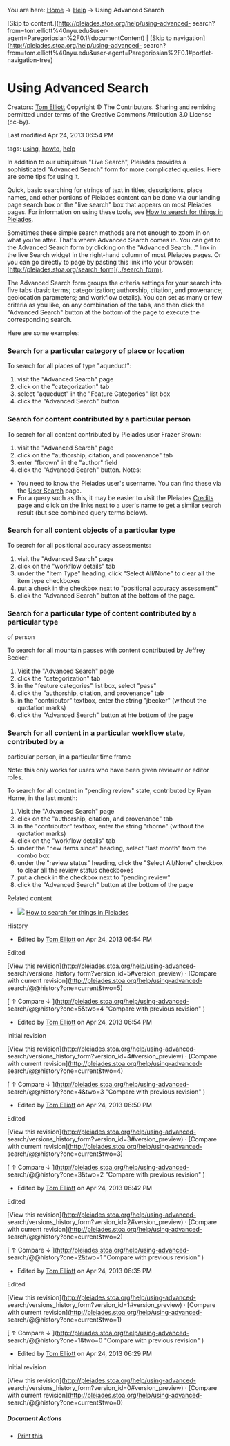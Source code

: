 You are here: [Home](http://pleiades.stoa.org/home) →
[Help](http://pleiades.stoa.org/help) →  Using Advanced Search

[Skip to content.](http://pleiades.stoa.org/help/using-advanced-
search?from=tom.elliott%40nyu.edu&user-
agent=Paregoriosian%2F0.1#documentContent) | [Skip to
navigation](http://pleiades.stoa.org/help/using-advanced-
search?from=tom.elliott%40nyu.edu&user-agent=Paregoriosian%2F0.1#portlet-
navigation-tree)

#  Using Advanced Search

Creators: [Tom Elliott](/author/thomase) Copyright © The Contributors. Sharing
and remixing permitted under terms of the Creative Commons Attribution 3.0
License (cc-by).

Last modified  Apr 24, 2013 06:54 PM

tags:  [using](http://pleiades.stoa.org/search?Subject%3Alist=using),
[howto](http://pleiades.stoa.org/search?Subject%3Alist=howto),
[help](http://pleiades.stoa.org/search?Subject%3Alist=help)

In addition to our ubiquitous "Live Search", Pleiades provides a sophisticated
"Advanced Search" form for more complicated queries. Here are some tips for
using it.

Quick, basic searching for strings of text in titles, descriptions, place
names, and other portions of Pleiades content can be done via our landing page
search box or the "live search" box that appears on most Pleiades pages. For
information on using these tools, see [How to search for things in
Pleiades](how-to-search "How to search for things in Pleiades" ).

Sometimes these simple search methods are not enough to zoom in on what you're
after. That's where Advanced Search comes in. You can get to the Advanced
Search form by clicking on the "Advanced Search..." link in the live Search
widget in the right-hand column of most Pleiades pages. Or you can go directly
to page by pasting this link into your browser:
[http://pleiades.stoa.org/search_form](../search_form).

The Advanced Search form groups the criteria settings for your search into
five tabs (basic terms; categorization; authorship, citation, and provenance;
geolocation parameters; and workflow details). You can set as many or few
criteria as you like, on any combination of the tabs, and then click the
"Advanced Search" button at the bottom of the page to execute the
corresponding search.

Here are some examples:

### Search for a particular category of place or location

To search for all places of type "aqueduct":

  1. visit the "Advanced Search" page
  2. click on the "categorization" tab
  3. select "aqueduct" in the "Feature Categories" list box
  4. click the "Advanced Search" button

### Search for content contributed by a particular person

To search for all content contributed by Pleiades user Frazer Brown:

  1. visit the "Advanced Search" page
  2. click on the "authorship, citation, and provenance" tab
  3. enter "fbrown" in the "author" field
  4. click the "Advanced Search" button.
Notes:  

  * You need to know the Pleiades user's username. You can find these via the [User Search](../Members) page.
  * For a query such as this, it may be easier to visit the Pleiades [Credits](../credits) page and click on the links next to a user's name to get a similar search result (but see combined query terms below). 

### Search for all content objects of a particular type

To search for all positional accuracy assessments:

  1. visit the "Advanced Search" page
  2. click on the "workflow details" tab
  3. under the "Item Type" heading, click "Select All/None" to clear all the item type checkboxes
  4. put a check in the checkbox next to "positional accuracy assessment"
  5. click the "Advanced Search" button at the bottom of the page.

### Search for a particular type of content contributed by a particular type
of person

To search for all mountain passes with content contributed by Jeffrey Becker:

  1. Visit the "Advanced Search" page
  2. click the "categorization" tab
  3. in the "feature categories" list box, select "pass"
  4. click the "authorship, citation, and provenance" tab
  5. in the "contributor" textbox, enter the string "jbecker" (without the quotation marks)
  6. click the "Advanced Search" button at hte bottom of the page 

### Search for all content in a particular workflow state, contributed by a
particular person, in a particular time frame

Note: this only works for users who have been given reviewer or editor roles.

To search for all content in "pending review" state, contributed by Ryan
Horne, in the last month:

  1. Visit the "Advanced Search" page
  2. click on the "authorship, citation, and provenance" tab
  3. in the "contributor" textbox, enter the string "rhorne" (without the quotation marks)
  4. click on the "workflow details" tab
  5. under the "new items since" heading, select "last month" from the combo box
  6. under the "review status" heading, click the "Select All/None" checkbox to clear all the review status checkboxes
  7. put a check in the checkbox next to "pending review" 
  8. click the "Advanced Search" button at the bottom of the page

Related content

  * ![](http://pleiades.stoa.org/document_icon.gif) [How to search for things in Pleiades](http://pleiades.stoa.org/help/how-to-search "Learn how to find a place by its ancient or modern name, and in other ways." )

History

    

  * Edited by [Tom Elliott](http://pleiades.stoa.org/author/thomase) on Apr 24, 2013 06:54 PM 

Edited

[View this revision](http://pleiades.stoa.org/help/using-advanced-
search/versions_history_form?version_id=5#version_preview) · [Compare with
current revision](http://pleiades.stoa.org/help/using-advanced-
search/@@history?one=current&two=5)

[ ↑ Compare ↓ ](http://pleiades.stoa.org/help/using-advanced-
search/@@history?one=5&two=4 "Compare with previous revision" )

  * Edited by [Tom Elliott](http://pleiades.stoa.org/author/thomase) on Apr 24, 2013 06:54 PM 

Initial revision

[View this revision](http://pleiades.stoa.org/help/using-advanced-
search/versions_history_form?version_id=4#version_preview) · [Compare with
current revision](http://pleiades.stoa.org/help/using-advanced-
search/@@history?one=current&two=4)

[ ↑ Compare ↓ ](http://pleiades.stoa.org/help/using-advanced-
search/@@history?one=4&two=3 "Compare with previous revision" )

  * Edited by [Tom Elliott](http://pleiades.stoa.org/author/thomase) on Apr 24, 2013 06:50 PM 

Edited

[View this revision](http://pleiades.stoa.org/help/using-advanced-
search/versions_history_form?version_id=3#version_preview) · [Compare with
current revision](http://pleiades.stoa.org/help/using-advanced-
search/@@history?one=current&two=3)

[ ↑ Compare ↓ ](http://pleiades.stoa.org/help/using-advanced-
search/@@history?one=3&two=2 "Compare with previous revision" )

  * Edited by [Tom Elliott](http://pleiades.stoa.org/author/thomase) on Apr 24, 2013 06:42 PM 

Edited

[View this revision](http://pleiades.stoa.org/help/using-advanced-
search/versions_history_form?version_id=2#version_preview) · [Compare with
current revision](http://pleiades.stoa.org/help/using-advanced-
search/@@history?one=current&two=2)

[ ↑ Compare ↓ ](http://pleiades.stoa.org/help/using-advanced-
search/@@history?one=2&two=1 "Compare with previous revision" )

  * Edited by [Tom Elliott](http://pleiades.stoa.org/author/thomase) on Apr 24, 2013 06:35 PM 

Edited

[View this revision](http://pleiades.stoa.org/help/using-advanced-
search/versions_history_form?version_id=1#version_preview) · [Compare with
current revision](http://pleiades.stoa.org/help/using-advanced-
search/@@history?one=current&two=1)

[ ↑ Compare ↓ ](http://pleiades.stoa.org/help/using-advanced-
search/@@history?one=1&two=0 "Compare with previous revision" )

  * Edited by [Tom Elliott](http://pleiades.stoa.org/author/thomase) on Apr 24, 2013 06:29 PM 

Initial revision

[View this revision](http://pleiades.stoa.org/help/using-advanced-
search/versions_history_form?version_id=0#version_preview) · [Compare with
current revision](http://pleiades.stoa.org/help/using-advanced-
search/@@history?one=current&two=0)

##### Document Actions

  * [Print this](javascript:this.print\(\); "" )

